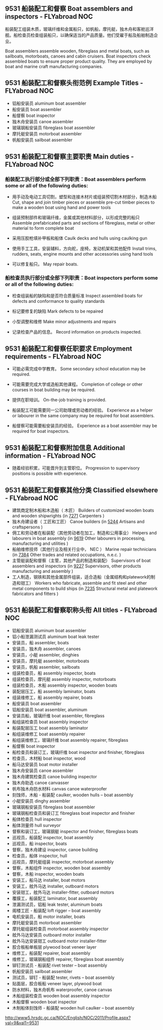 ## 9531 船装配工和督察 Boat assemblers and inspectors - FLYabroad NOC

船装配工组装木质，玻璃纤维和金属船只，如帆船，摩托艇，独木舟和客舱巡洋舰。船检查员检查组装船只，以确保适当的产品质量。他们受雇于船及船舶制造企业。

Boat assemblers assemble wooden, fibreglass and metal boats, such as sailboats, motorboats, canoes and cabin cruisers. Boat inspectors check assembled boats to ensure proper product quality. They are employed by boat and marine craft manufacturing companies.

## 9531 船装配工和督察头衔范例 Example Titles - FLYabroad NOC

* 铝船安装员 aluminum boat assembler
* 船安装员 boat assembler
* 船督察 boat inspector
* 独木舟安装员 canoe assembler
* 玻璃钢船安装员 fibreglass boat assembler
* 摩托艇安装员 motorboat assembler
* 帆船安装员 sailboat assembler

## 9531 船装配工和督察主要职责 Main duties - FLYabroad NOC

### 船装配工执行部分或全部下列职责：Boat assemblers perform some or all of the following duties:

* 用手动及电动工具切割，塑型和连接木材片或组装预切割木材部分，制造木船
Cut, shape and join timber pieces or assemble pre-cut timber pieces to make a wooden boat using hand and power tools

* 组装预制部件和玻璃纤维，金属或其他材料部分，以形成完整的船只
Assemble prefabricated parts and sections of fibreglass, metal or other material to form complete boat

* 采用压胶枪填补甲板和船体
Caulk decks and hulls using caulking gun

* 使用手工工具，安装辅料，方向舵，座椅，发动机架和其他配件
Install trims, rudders, seats, engine mounts and other accessories using hand tools

* 可以修复船只。
May repair boats.

### 船检查员执行部分或全部下列职责：Boat inspectors perform some or all of the following duties:

* 检查组装船的缺陷和是否符合质量标准
Inspect assembled boats for defects and conformance to quality standards

* 标记要修复的缺陷
Mark defects to be repaired

* 小型调整和维修
Make minor adjustments and repairs

* 记录检查产品的信息。
Record information on products inspected.

## 9531 船装配工和督察任职要求 Employment requirements - FLYabroad NOC

* 可能必需完成中学教育。
Some secondary school education may be required.

* 可能需要完成大学或造船其他课程。
Completion of college or other courses in boat building may be required.

* 提供在职培训。
On-the-job training is provided.

* 船装配工可能需要同一公司助理或劳动者的经验。
Experience as a helper or labourer in the same company may be required for boat assemblers.

* 船督察可能需要船安装员的经验。
Experience as a boat assembler may be required for boat inspectors.

## 9531 船装配工和督察附加信息 Additional information - FLYabroad NOC

* 随着经验积累，可能晋升到主管职位。
Progression to supervisory positions is possible with experience.

## 9531 船装配工和督察其他分类 Classified elsewhere - FLYabroad NOC

* 建筑商定制木船和木造船（ 木匠） Builders of customized wooden boats and wooden shipwrights (in [7271](7271) Carpenters )
* 独木舟建设者（ 工匠和工匠） Canoe builders (in [5244](5244) Artisans and craftspersons )
* 佣工和劳动者在船装配（其他劳动者在加工，制造和公用事业） Helpers and labourers in boat assembly (in [9619](9619) Other labourers in processing, manufacturing and utilities )
* 船舶维修技师（其他行业及相关行业中， NEC ） Marine repair technicians (in [7384](7384) Other trades and related occupations, n.e.c. )
* 主管艇装配和督察（主管，其他产品的制造和装配） Supervisors of boat assemblers and inspectors (in [9227](9227) Supervisors, other products manufacturing and assembly )
* 工人制造，钢铁和其他金属部件组装，适合造船（金属结构和platework的制造和钳工） Workers who fabricate, assemble and fit steel and other metal components to build ships (in [7235](7235) Structural metal and platework fabricators and fitters )

## 9531 船装配工和督察职称头衔 All titles - FLYabroad NOC

* 铝船安装员 aluminum boat assembler
* 铝小船泄漏测试员 aluminum boat leak tester
* 安装员，船 assembler, boats
* 安装员，独木舟 assembler, canoes
* 安装员，小艇 assembler, dinghies
* 安装员，摩托艇 assembler, motorboats
* 安装员，帆船 assembler, sailboats
* 组装检查员，船 assembly inspector, boats
* 组装检查员，摩托艇 assembly inspector, motorboats
* 组装检查员，木船 assembly inspector, wooden boats
* 装配层压工，船 assembly laminator, boats
* 组装维修工，船 assembly repairer, boats
* 船安装员 boat assembler
* 铝船安装员 boat assembler, aluminum
* 安装员船，玻璃纤维 boat assembler, fibreglass
* 船组装检查员 boat assembly inspector
* 船装配层压工 boat assembly laminator
* 船组装维修工 boat assembly repairer
* 船组装维修工，玻璃纤维 boat assembly repairer, fibreglass
* 船督察 boat inspector
* 船检查员和装订工，玻璃纤维 boat inspector and finisher, fibreglass
* 检查员，木材船 boat inspector, wood
* 船马达安装员 boat motor installer
* 独木舟安装员 canoe assembler
* 独木舟建筑检查员 canoe building inspector
* 独木舟助选 canoe canvasser
* 帆布独木舟防水材料 canvas canoe waterproofer
* 刻蚀师，木船 - 船装配 caulker, wooden hulls – boat assembly
* 小艇安装员 dinghy assembler
* 玻璃钢船安装员 fibreglass boat assembler
* 玻璃钢船检查员和装订工 fibreglass boat inspector and finisher
* 船体检查员 hull inspector
* 船体测量师 hull surveyor
* 督察和装订工，玻璃钢艇 inspector and finisher, fibreglass boats
* 巡视员，船装配 inspector, boat assembly
* 巡视员，船 inspector, boats
* 督察，独木舟建设 inspector, canoe building
* 检查员，船体 inspector, hull
* 巡视员，摩托艇组装 inspector, motorboat assembly
* 督察，木船组件 inspector, wooden boat assembly
* 督察，木船 inspector, wooden boats
* 安装工，船马达 installer, boat motors
* 安装工，舷外马达 installer, outboard motors
* 安装钳工，舷外马达 installer-fitter, outboard motors
* 覆膜工，船装配工 laminator, boat assembly
* 泄漏测试员，铝船 leak tester, aluminum boats
* 阁楼工匠 - 船装配 loft rigger – boat assembly
* 电机安装员，船 motor installer, boats
* 摩托艇安装员 motorboat assembler
* 摩托艇组装检查员 motorboat assembly inspector
* 舷外马达安装员 outboard motor installer
* 舷外马达安装钳工 outboard motor installer-fitter
* 胶合板船单板层 plywood boat veneer layer
* 维修工，船装配 repairer, boat assembly
* 维修工，玻璃钢船组件 repairer, fibreglass boat assembly
* 铆钉测试员 - 船装配 rivet tester – boat assembly
* 帆船安装员 sailboat assembler
* 测试员，铆钉 - 船装配 tester, rivets – boat assembly
* 贴面层，胶合板船 veneer layer, plywood boat
* 防水材料，独木舟帆布 waterproofer, canoe canvas
* 木船组装检查员 wooden boat assembly inspector
* 木船督察 wooden boat inspector
* 木制船体刻蚀师 - 船装配 wooden hull caulker – boat assembly

http://www5.hrsdc.gc.ca/NOC/English/NOC/2011/Profile.aspx?val=9&val1=9531